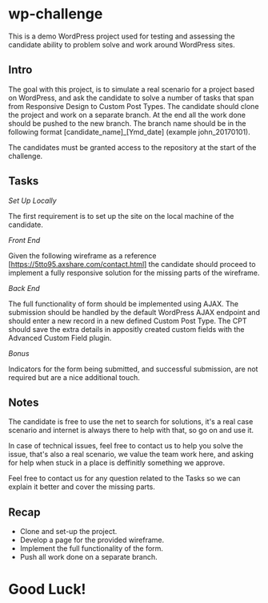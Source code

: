 # wp-challenge

This is a demo WordPress project used for testing and assessing the candidate ability to problem solve and work around WordPress sites.

## Intro

The goal with this project, is to simulate a real scenario for a project based on WordPress, and ask the candidate to solve a number of tasks that span from Responsive Design to Custom Post Types. The candidate should clone the project and work on a separate branch. At the end all the work done should be pushed to the new branch. The branch name should be in the following format [candidate_name]_[Ymd_date] (example john_20170101).

The candidates must be granted access to the repository at the start of the challenge. 

## Tasks

*Set Up Locally*

The first requirement is to set up the site on the local machine of the candidate.

*Front End*

Given the following wireframe as a reference [https://5tto95.axshare.com/contact.html] the candidate should proceed to implement a fully responsive solution for the missing parts of the wireframe.

*Back End*

The full functionality of form should be implemented using AJAX. The submission should be handled by the default WordPress AJAX endpoint and should enter a new record in a new defined Custom Post Type. The CPT should save the extra details in appositly created custom fields with the Advanced Custom Field plugin.

*Bonus*

Indicators for the form being submitted, and successful submission, are not required but are a nice additional touch.

## Notes

The candidate is free to use the net to search for solutions, it's a real case scenario and internet is always there to help with that, so go on and use it. 

In case of technical issues, feel free to contact us to help you solve the issue, that's also a real scenario, we value the team work here, and asking for help when stuck in a place is deffinitly something we approve. 

Feel free to contact us for any question related to the Tasks so we can explain it better and cover the missing parts.

## Recap

- Clone and set-up the project.
- Develop a page for the provided wireframe.
- Implement the full functionality of the form.
- Push all work done on a separate branch.

# Good Luck!
